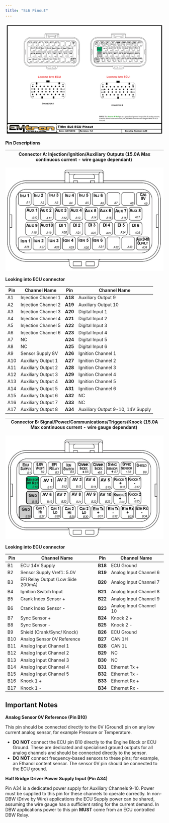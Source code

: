 ```yaml
---
title: "SL6 Pinout"
---
```


![Image](</img/SL6 ECU Pinout - A3031.jpg>)




**Pin Descriptions**&nbsp;


| **Connector A: Injection/Ignition/Auxiliary Outputs** **(15.0A Max continuous current - wire gauge dependant)**&nbsp; |
| --------------------------------------------------------------------------------------------------------------------- |



![Image](</img/temp.jpg>)

**Looking into ECU connector**


| Pin | Channel Name        | Pin     | Channel Name                      |
| --- | ------------------- | ------- | --------------------------------- |
| A1  | Injection Channel 1 | **A18** | Auxiliary Output 9                |
| A2  | Injection Channel 2 | **A19** | Auxiliary Output 10               |
| A3  | Injection Channel 3 | **A20** | Digital Input 1                   |
| A4  | Injection Channel 4 | **A21** | Digital Input 2                   |
| A5  | Injection Channel 5 | **A22** | Digital Input 3                   |
| A6  | Injection Channel 6 | **A23** | Digital Input 4                   |
| A7  | NC                  | **A24** | Digital Input 5                   |
| A8  | NC                  | **A25** | Digital Input 6                   |
| A9  | Sensor Supply 8V    | **A26** | Ignition Channel 1                |
| A10 | Auxiliary Output 1  | **A27** | Ignition Channel 2                |
| A11 | Auxiliary Output 2  | **A28** | Ignition Channel 3                |
| A12 | Auxiliary Output 3  | **A29** | Ignition Channel 4                |
| A13 | Auxiliary Output 4  | **A30** | Ignition Channel 5                |
| A14 | Auxiliary Output 5  | **A31** | Ignition Channel 6                |
| A15 | Auxiliary Output 6  | **A32** | NC                                |
| A16 | Auxiliary Output 7  | **A33** | NC                                |
| A17 | Auxiliary Output 8  | **A34** | Auxiliary Output 9-10, 14V Supply |





| **Connector B: Signal/Power/Communications/Triggers/Knock** **(15.0A Max continuous current - wire gauge dependant)**&nbsp; |
| --------------------------------------------------------------------------------------------------------------------------- |



![Image](</img/temp1.jpg>)

**Looking into ECU connector**



| Pin | Channel Name                      | Pin     | Channel Name            |
| --- | --------------------------------- | ------- | ----------------------- |
| B1  | ECU 14V Supply                    | **B18** | ECU Ground              |
| B2  | Sensor Supply Vref1: 5.0V         | **B19** | Analog Input Channel 6  |
| B3  | EFI Relay Output (Low Side 200mA) | **B20** | Analog Input Channel 7  |
| B4  | Ignition Switch Input             | **B21** | Analog Input Channel 8  |
| B5  | Crank Index Sensor +              | **B22** | Analog Input Channel 9  |
| B6  | Crank Index Sensor -              | **B23** | Analog Input Channel 10 |
| B7  | Sync Sensor +                     | **B24** | Knock 2 +               |
| B8  | Sync Sensor -                     | **B25** | Knock 2 -               |
| B9  | Shield (Crank/Sync/ Knock)        | **B26** | ECU Ground              |
| B10 | Analog Sensor 0V Reference        | **B27** | CAN 1H                  |
| B11 | Analog Input Channel 1&nbsp;      | **B28** | CAN 1L                  |
| B12 | Analog Input Channel 2            | **B29** | NC                      |
| B13 | Analog Input Channel 3            | **B30** | NC                      |
| B14 | Analog Input Channel 4            | **B31** | Ethernet Tx +           |
| B15 | Analog Input Channel 5            | **B32** | Ethernet Tx -           |
| B16 | Knock 1 +                         | **B33** | Ethernet Rx +           |
| B17 | Knock 1 -                         | **B34** | Ethernet Rx -           |




## Important Notes


**Analog Sensor 0V Reference (Pin B10)**

This pin should be connected directly to the 0V (Ground) pin on any low current analog sensor, for example Pressure or Temperature.

* **DO NOT** connect the ECU pin B10 directly to the Engine Block or ECU Ground. These are dedicated and specialised ground outputs for all analog channels and should be connected directly to the sensor.
* **DO NOT** connect frequency-based sensors to these pins; for example, an Ethanol content sensor. The sensor 0V pin should be connected to the ECU ground.&nbsp;


**Half Bridge Driver Power Supply Input (Pin A34)**

Pin A34 is a dedicated power supply for Auxiliary Channels 9-10. Power must be supplied to this pin for these channels to operate correctly. In non-DBW (Drive by Wire) applications the ECU Supply power can be shared, assuming the wire gauge has a sufficient rating for the current demand. In DBW applications power to this pin **MUST** come from an ECU controlled DBW Relay.

